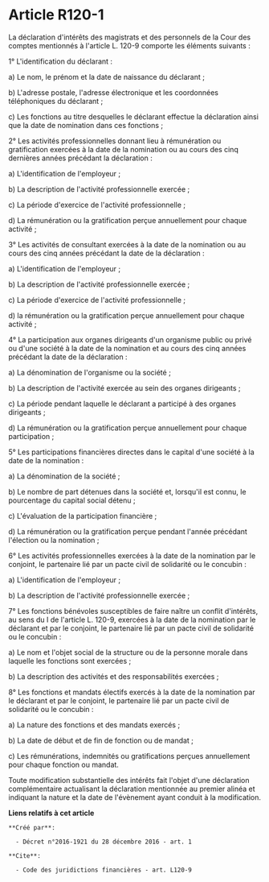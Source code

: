 # Article R120-1

La déclaration d'intérêts des magistrats et des personnels de la Cour des comptes mentionnés à l'article L. 120-9 comporte
les éléments suivants : 

1° L'identification du déclarant : 

a) Le nom, le prénom et la date de naissance du déclarant ; 

b) L'adresse postale, l'adresse électronique et les coordonnées téléphoniques du déclarant ; 

c) Les fonctions au titre desquelles le déclarant effectue la déclaration ainsi que la date de nomination dans ces
fonctions ; 

2° Les activités professionnelles donnant lieu à rémunération ou gratification exercées à la date de la nomination ou au
cours des cinq dernières années précédant la déclaration : 

a) L'identification de l'employeur ; 

b) La description de l'activité professionnelle exercée ; 

c) La période d'exercice de l'activité professionnelle ; 

d) La rémunération ou la gratification perçue annuellement pour chaque activité ; 

3° Les activités de consultant exercées à la date de la nomination ou au cours des cinq années précédant la date de la
déclaration : 

a) L'identification de l'employeur ; 

b) La description de l'activité professionnelle exercée ; 

c) La période d'exercice de l'activité professionnelle ; 

d) la rémunération ou la gratification perçue annuellement pour chaque activité ; 

4° La participation aux organes dirigeants d'un organisme public ou privé ou d'une société à la date de la nomination et au
cours des cinq années précédant la date de la déclaration : 

a) La dénomination de l'organisme ou la société ; 

b) La description de l'activité exercée au sein des organes dirigeants ; 

c) La période pendant laquelle le déclarant a participé à des organes dirigeants ; 

d) La rémunération ou la gratification perçue annuellement pour chaque participation ; 

5° Les participations financières directes dans le capital d'une société à la date de la nomination : 

a) La dénomination de la société ; 

b) Le nombre de part détenues dans la société et, lorsqu'il est connu, le pourcentage du capital social détenu ; 

c) L'évaluation de la participation financière ; 

d) La rémunération ou la gratification perçue pendant l'année précédant l'élection ou la nomination ; 

6° Les activités professionnelles exercées à la date de la nomination par le conjoint, le partenaire lié par un pacte civil
de solidarité ou le concubin : 

a) L'identification de l'employeur ; 

b) La description de l'activité professionnelle exercée ; 

7° Les fonctions bénévoles susceptibles de faire naître un conflit d'intérêts, au sens du I de l'article L. 120-9, exercées à
la date de la nomination par le déclarant et par le conjoint, le partenaire lié par un pacte civil de solidarité ou le
concubin : 

a) Le nom et l'objet social de la structure ou de la personne morale dans laquelle les fonctions sont exercées ; 

b) La description des activités et des responsabilités exercées ; 

8° Les fonctions et mandats électifs exercés à la date de la nomination par le déclarant et par le conjoint, le partenaire
lié par un pacte civil de solidarité ou le concubin : 

a) La nature des fonctions et des mandats exercés ; 

b) La date de début et de fin de fonction ou de mandat ; 

c) Les rémunérations, indemnités ou gratifications perçues annuellement pour chaque fonction ou mandat. 

Toute modification substantielle des intérêts fait l'objet d'une déclaration complémentaire actualisant la déclaration
mentionnée au premier alinéa et indiquant la nature et la date de l'évènement ayant conduit à la modification.

**Liens relatifs à cet article**

	**Créé par**:

	  - Décret n°2016-1921 du 28 décembre 2016 - art. 1

	**Cite**:

	  - Code des juridictions financières - art. L120-9
